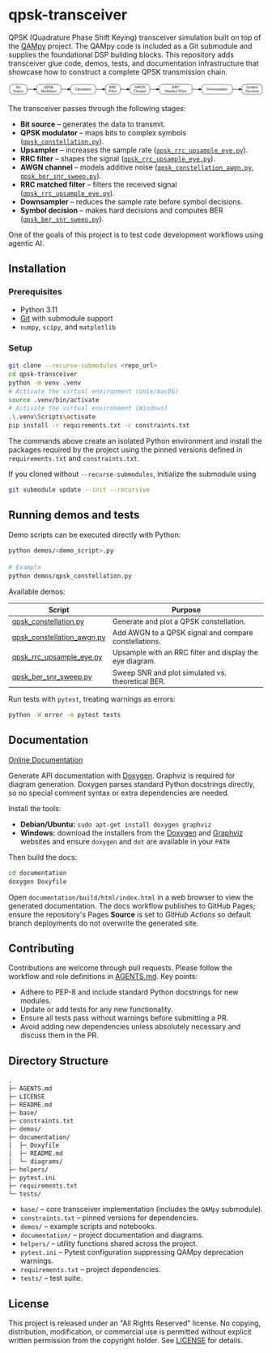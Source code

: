# qpsk-transceiver

QPSK (Quadrature Phase Shift Keying) transceiver simulation built on top of the
[QAMpy](https://github.com/ChalmersPhotonicsLab/QAMpy) project. The QAMpy code
is included as a Git submodule and supplies the foundational DSP building
blocks. This repository adds transceiver glue code, demos, tests, and documentation
infrastructure that showcase how to construct a complete QPSK transmission
chain.

![QPSK transmission chain](documentation/diagrams/qpsk_transmission_chain.svg)

The transceiver passes through the following stages:

- **Bit source** – generates the data to transmit.
- **QPSK modulator** – maps bits to complex symbols ([`qpsk_constellation.py`](demos/qpsk_constellation.py)).
- **Upsampler** – increases the sample rate ([`qpsk_rrc_upsample_eye.py`](demos/qpsk_rrc_upsample_eye.py)).
- **RRC filter** – shapes the signal ([`qpsk_rrc_upsample_eye.py`](demos/qpsk_rrc_upsample_eye.py)).
- **AWGN channel** – models additive noise ([`qpsk_constellation_awgn.py`](demos/qpsk_constellation_awgn.py), [`qpsk_ber_snr_sweep.py`](demos/qpsk_ber_snr_sweep.py)).
- **RRC matched filter** – filters the received signal ([`qpsk_rrc_upsample_eye.py`](demos/qpsk_rrc_upsample_eye.py)).
- **Downsampler** – reduces the sample rate before symbol decisions.
- **Symbol decision** – makes hard decisions and computes BER ([`qpsk_ber_snr_sweep.py`](demos/qpsk_ber_snr_sweep.py)).

One of the goals of this project is to test code development workflows using agentic AI.

## Installation

### Prerequisites

- Python 3.11
- [Git](https://git-scm.com/) with submodule support
- `numpy`, `scipy`, and `matplotlib`

### Setup

```bash
git clone --recurse-submodules <repo_url>
cd qpsk-transceiver
python -m venv .venv
# Activate the virtual environment (Unix/macOS)
source .venv/bin/activate
# Activate the virtual environment (Windows)
.\.venv\Scripts\activate
pip install -r requirements.txt -c constraints.txt
```

The commands above create an isolated Python environment and install the
packages required by the project using the pinned versions defined in
`requirements.txt` and `constraints.txt`.

If you cloned without `--recurse-submodules`, initialize the submodule using

```bash
git submodule update --init --recursive
```

## Running demos and tests
Demo scripts can be executed directly with Python:

```bash
python demos/<demo_script>.py

# Example
python demos/qpsk_constellation.py
```

Available demos:

| Script | Purpose |
| --- | --- |
| [qpsk_constellation.py](demos/qpsk_constellation.py) | Generate and plot a QPSK constellation. |
| [qpsk_constellation_awgn.py](demos/qpsk_constellation_awgn.py) | Add AWGN to a QPSK signal and compare constellations. |
| [qpsk_rrc_upsample_eye.py](demos/qpsk_rrc_upsample_eye.py) | Upsample with an RRC filter and display the eye diagram. |
| [qpsk_ber_snr_sweep.py](demos/qpsk_ber_snr_sweep.py) | Sweep SNR and plot simulated vs. theoretical BER. |

Run tests with `pytest`, treating warnings as errors:

```bash
python -W error -m pytest tests
```

## Documentation

[Online Documentation](https://juan9793.github.io/qpsk-transceiver/)

Generate API documentation with [Doxygen](https://www.doxygen.nl/). Graphviz is
required for diagram generation. Doxygen parses standard Python docstrings
directly, so no special comment syntax or extra dependencies are needed.

Install the tools:

- **Debian/Ubuntu:** `sudo apt-get install doxygen graphviz`
- **Windows:** download the installers from the [Doxygen](https://www.doxygen.nl/download.html) and [Graphviz](https://graphviz.org/download/) websites and ensure `doxygen` and `dot` are available in your `PATH`

Then build the docs:

```bash
cd documentation
doxygen Doxyfile
```

Open `documentation/build/html/index.html` in a web browser to view the
generated documentation. The docs workflow publishes to GitHub Pages; ensure the
repository's Pages **Source** is set to *GitHub Actions* so default branch
deployments do not overwrite the generated site.

## Contributing

Contributions are welcome through pull requests. Please follow the workflow and
role definitions in [AGENTS.md](AGENTS.md). Key points:

- Adhere to PEP-8 and include standard Python docstrings for new modules.
- Update or add tests for any new functionality.
- Ensure all tests pass without warnings before submitting a PR.
- Avoid adding new dependencies unless absolutely necessary and discuss them in the PR.

## Directory Structure

```
.
├─ AGENTS.md
├─ LICENSE
├─ README.md
├─ base/
├─ constraints.txt
├─ demos/
├─ documentation/
│  ├─ Doxyfile
│  ├─ README.md
│  └─ diagrams/
├─ helpers/
├─ pytest.ini
├─ requirements.txt
└─ tests/
```

- `base/` – core transceiver implementation (includes the `QAMpy` submodule).
- `constraints.txt` – pinned versions for dependencies.
- `demos/` – example scripts and notebooks.
- `documentation/` – project documentation and diagrams.
- `helpers/` – utility functions shared across the project.
- `pytest.ini` – Pytest configuration suppressing QAMpy deprecation warnings.
- `requirements.txt` – project dependencies.
- `tests/` – test suite.

## License

This project is released under an "All Rights Reserved" license. No copying, distribution, modification, or commercial use is permitted without explicit written permission from the copyright holder. See [LICENSE](LICENSE) for details.
